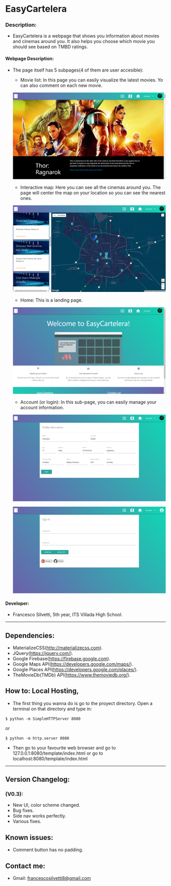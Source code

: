 # EasyCartelera

### Description:

- EasyCartelera is a webpage that shows you information about movies and cinemas around you. It also helps you choose which movie you should see based on TMBD ratings.

#### Webpage Description:

- The page itself has 5 subpages(4 of them are user accesible):

  - Movie list: In this page you can easily visualize the latest movies. Yo can also comment on each new movie.

  ![Screenshot](media/screenshots/movie_list.PNG)

  - Interactive map: Here you can see all the cinemas around you. The page will center the map on your location so you can see the nearest ones.

  ![Screenshot](media/screenshots/index.PNG)

  - Home: This is a landing page.

  ![Screenshot](media/screenshots/home.PNG)

  - Account (or login): In this sub-page, you can easily manage your account information.

  ![Screenshot](media/screenshots/account.png)

  ![Screenshot](media/screenshots/login.PNG)

#### Developer:

- Francesco Silvetti, 5th year, ITS Villada High School.

***

## Dependencies:

- MaterializeCSS(http://materializecss.com).
- JQuery(https://jquery.com/).
- Google Firebase(https://firebase.google.com).
- Google Maps API(https://developers.google.com/maps/).
- Google Places API(https://developers.google.com/places/).
- TheMovieDb(TMDb) API(https://www.themoviedb.org/).

## How to: Local Hosting,

- The first thing you wanna do is go to the proyect directory. Open a terminal on that directory and type in:

```
$ python -m SimpleHTTPServer 8080
```

or

```
$ python -m http.server 8080
```

- Then go to your favourite web browser and go to 127.0.0.1:8080/template/index.html or go to localhost:8080/template/index.html

***

## Version Changelog:

### (V0.3):

- New UI, color scheme changed.
- Bug fixes.
- Side nav works perfectly.
- Various fixes.

## Known issues:

- Comment button has no padding.

## Contact me:

- Gmail: francescosilvetti8@gmail.com
